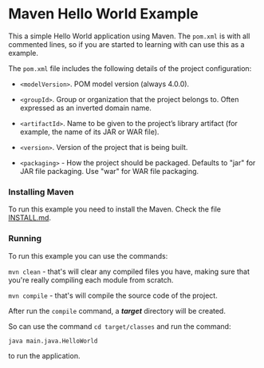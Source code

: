 # Maven Hello World Example

This a simple Hello World application using Maven.
The `pom.xml` is with all commented lines, so if you are started to learning with
can use this as a example.

The `pom.xml` file includes the following details of the project configuration:

*   `<modelVersion>`. POM model version (always 4.0.0).

*   `<groupId>`. Group or organization that the project belongs to.
Often expressed as an inverted domain name.

*   `<artifactId>`. Name to be given to the project’s library artifact
(for example, the name of its JAR or WAR file).

*   `<version>`. Version of the project that is being built.

*   `<packaging>` - How the project should be packaged.
 Defaults to "jar" for JAR file packaging. Use "war" for WAR file packaging.

### Installing Maven

To run this example you need to install the Maven. Check the file [INSTALL.md](../INSTALL.md).


### Running

To run this example you can use the commands:

`mvn clean` - that's will clear any compiled files you have,
making sure that you're really compiling each module from scratch.

`mvn compile` - that's will compile the source code of the project.

After run the `compile` command, a ***target*** directory will be created.

So can use the command `cd target/classes` and run the command:

```
java main.java.HelloWorld
```

to run the application.
